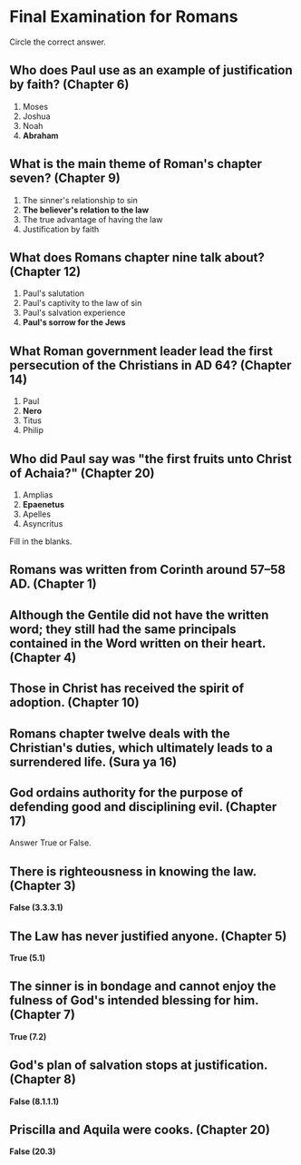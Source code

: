 # Final Examination for Romans

Circle the correct answer.

## Who does Paul use as an example of justification by faith? (Chapter 6)

1. Moses
2. Joshua
3. Noah
4. **Abraham**

## What is the main theme of Roman's chapter seven? (Chapter 9)

1. The sinner's relationship to sin
2. **The believer's relation to the law**
3. The true advantage of having the law
4. Justification by faith

## What does Romans chapter nine talk about? (Chapter 12)

1. Paul's salutation
2. Paul's captivity to the law of sin
3. Paul's salvation experience
4. **Paul's sorrow for the Jews**

## What Roman government leader lead the first persecution of the Christians in AD 64? (Chapter 14)

1. Paul
2. **Nero**
3. Titus
4. Philip

## Who did Paul say was "the first fruits unto Christ of Achaia?" (Chapter 20)

1. Amplias
2. **Epaenetus**
3. Apelles
4. Asyncritus

Fill in the blanks.

## Romans was written from **Corinth** around **57–58** AD. (Chapter 1)

## Although the Gentile did not have the written word; they still had the same principals contained in the Word **written** **on** **their** **heart**. (Chapter 4) 

## Those in Christ has received the spirit of **adoption**. (Chapter 10)

## Romans chapter twelve deals with the **Christian's** **duties**, which ultimately leads to a **surrendered** **life**. (Sura ya 16)

## God ordains authority for the purpose of **defending** **good** and **disciplining** **evil**. (Chapter 17)

Answer True or False.

## There is righteousness in knowing the law. (Chapter 3)

**False (3.3.3.1)**

## The Law has never justified anyone. (Chapter 5)

**True (5.1)**

## The sinner is in bondage and cannot enjoy the fulness of God's intended blessing for him. (Chapter 7)

**True (7.2)**

## God's plan of salvation stops at justification. (Chapter 8)

**False (8.1.1.1)**

## Priscilla and Aquila were cooks. (Chapter 20)

**False (20.3)**